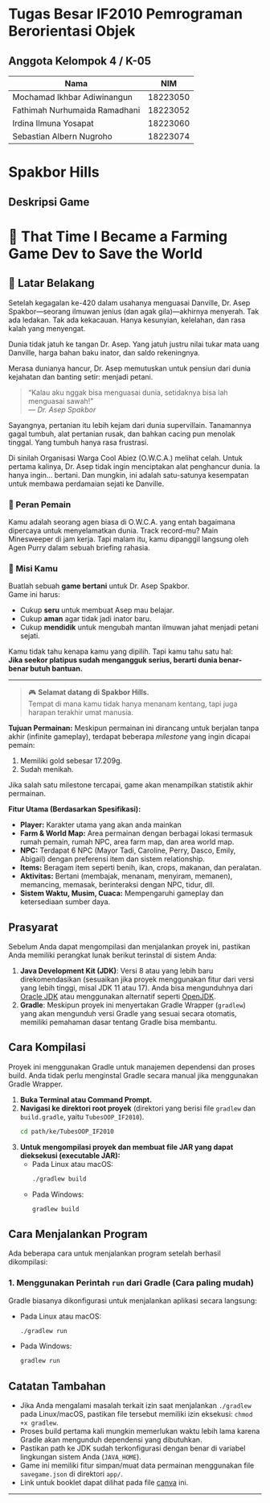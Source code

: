 # Tugas Besar IF2010 Pemrograman Berorientasi Objek

## Anggota Kelompok 4 / K-05
| Nama                             | NIM       |
|----------------------------------|-----------|
| Mochamad Ikhbar Adiwinangun      | 18223050  |
| Fathimah Nurhumaida Ramadhani    | 18223052  |
| Irdina Ilmuna Yosapat            | 18223060  |
| Sebastian Albern Nugroho         | 18223074  |


# Spakbor Hills

## Deskripsi Game

# 🌾 That Time I Became a Farming Game Dev to Save the World

## 📖 Latar Belakang

Setelah kegagalan ke-420 dalam usahanya menguasai Danville, Dr. Asep Spakbor—seorang ilmuwan jenius (dan agak gila)—akhirnya menyerah. Tak ada ledakan. Tak ada kekacauan. Hanya kesunyian, kelelahan, dan rasa kalah yang menyengat. 

Dunia tidak jatuh ke tangan Dr. Asep. Yang jatuh justru nilai tukar mata uang Danville, harga bahan baku inator, dan saldo rekeningnya.

Merasa dunianya hancur, Dr. Asep memutuskan untuk pensiun dari dunia kejahatan dan banting setir: menjadi petani.

> “Kalau aku nggak bisa menguasai dunia, setidaknya bisa lah menguasai sawah!”  
> — *Dr. Asep Spakbor*

Sayangnya, pertanian itu lebih kejam dari dunia supervillain. Tanamannya gagal tumbuh, alat pertanian rusak, dan bahkan cacing pun menolak tinggal. Yang tumbuh hanya rasa frustrasi.

Di sinilah Organisasi Warga Cool Abiez (O.W.C.A.) melihat celah. Untuk pertama kalinya, Dr. Asep tidak ingin menciptakan alat penghancur dunia. Ia hanya ingin... bertani. Dan mungkin, ini adalah satu-satunya kesempatan untuk membawa perdamaian sejati ke Danville.

### 👤 Peran Pemain

Kamu adalah seorang agen biasa di O.W.C.A. yang entah bagaimana dipercaya untuk menyelamatkan dunia. Track record-mu? Main Minesweeper di jam kerja. Tapi malam itu, kamu dipanggil langsung oleh Agen Purry dalam sebuah briefing rahasia.

### 🎯 Misi Kamu

Buatlah sebuah **game bertani** untuk Dr. Asep Spakbor.  
Game ini harus:
- Cukup **seru** untuk membuat Asep mau belajar.
- Cukup **aman** agar tidak jadi inator baru.
- Cukup **mendidik** untuk mengubah mantan ilmuwan jahat menjadi petani sejati.

Kamu tidak tahu kenapa kamu yang dipilih. Tapi kamu tahu satu hal:  
**Jika seekor platipus sudah mengangguk serius, berarti dunia benar-benar butuh bantuan.**

---

> 🎮 **Selamat datang di Spakbor Hills.**  
> Tempat di mana kamu tidak hanya menanam kentang, tapi juga harapan terakhir umat manusia.


**Tujuan Permainan:**
Meskipun permainan ini dirancang untuk berjalan tanpa akhir (infinite gameplay), terdapat beberapa *milestone* yang ingin dicapai pemain:
1.  Memiliki gold sebesar 17.209g.
2.  Sudah menikah.

Jika salah satu milestone tercapai, game akan menampilkan statistik akhir permainan.

**Fitur Utama (Berdasarkan Spesifikasi):**
* **Player:** Karakter utama yang akan anda mainkan
* **Farm & World Map:** Area permainan dengan berbagai lokasi termasuk rumah pemain, rumah NPC, area farm map, dan area world map.
* **NPC:** Terdapat 6 NPC (Mayor Tadi, Caroline, Perry, Dasco, Emily, Abigail) dengan preferensi item dan sistem relationship.
* **Items:** Beragam item seperti benih, ikan, crops, makanan, dan peralatan.
* **Aktivitas:** Bertani (membajak, menanam, menyiram, memanen), memancing, memasak, berinteraksi dengan NPC, tidur, dll.
* **Sistem Waktu, Musim, Cuaca:** Mempengaruhi gameplay dan ketersediaan sumber daya.

## Prasyarat

Sebelum Anda dapat mengompilasi dan menjalankan proyek ini, pastikan Anda memiliki perangkat lunak berikut terinstal di sistem Anda:

1.  **Java Development Kit (JDK)**: Versi 8 atau yang lebih baru direkomendasikan (sesuaikan jika proyek menggunakan fitur dari versi yang lebih tinggi, misal JDK 11 atau 17). Anda bisa mengunduhnya dari [Oracle JDK](https://www.oracle.com/java/technologies/javase-downloads.html) atau menggunakan alternatif seperti [OpenJDK](https://openjdk.java.net/).
2.  **Gradle**: Meskipun proyek ini menyertakan Gradle Wrapper (`gradlew`) yang akan mengunduh versi Gradle yang sesuai secara otomatis, memiliki pemahaman dasar tentang Gradle bisa membantu.

## Cara Kompilasi

Proyek ini menggunakan Gradle untuk manajemen dependensi dan proses build. Anda tidak perlu menginstal Gradle secara manual jika menggunakan Gradle Wrapper.

1.  **Buka Terminal atau Command Prompt.**
2.  **Navigasi ke direktori root proyek** (direktori yang berisi file `gradlew` dan `build.gradle`, yaitu `TubesOOP_IF2010`).
    ```bash
    cd path/ke/TubesOOP_IF2010
    ```
3.  **Untuk mengompilasi proyek dan membuat file JAR yang dapat dieksekusi (executable JAR):**
    * Pada Linux atau macOS:
        ```bash
        ./gradlew build
        ```
    * Pada Windows:
        ```bash
        gradlew build
        ```

## Cara Menjalankan Program

Ada beberapa cara untuk menjalankan program setelah berhasil dikompilasi:

### 1. Menggunakan Perintah `run` dari Gradle (Cara paling mudah)

Gradle biasanya dikonfigurasi untuk menjalankan aplikasi secara langsung:

* Pada Linux atau macOS:
    ```bash
    ./gradlew run
    ```
* Pada Windows:
    ```bash
    gradlew run
    ```

## Catatan Tambahan

* Jika Anda mengalami masalah terkait izin saat menjalankan `./gradlew` pada Linux/macOS, pastikan file tersebut memiliki izin eksekusi: `chmod +x gradlew`.
* Proses build pertama kali mungkin memerlukan waktu lebih lama karena Gradle akan mengunduh dependensi yang dibutuhkan.
* Pastikan path ke JDK sudah terkonfigurasi dengan benar di variabel lingkungan sistem Anda (`JAVA_HOME`).
* Game ini memiliki fitur simpan/muat data permainan menggunakan file `savegame.json` di direktori `app/`.
* Link untuk booklet dapat dilihat pada file [canva](https://www.canva.com/design/DAGo6biqQfc/-lwdmv0niFD3v1NWxHoOCQ/watch?utm_content=DAGo6biqQfc&utm_campaign=designshare&utm_medium=link2&utm_source=uniquelinks&utlId=hc87d41c26d) ini.
---

